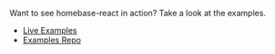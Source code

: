Want to see homebase-react in action? Take a look at the examples.

- [Live Examples](https://homebaseio.github.io/homebase-react/)
- [Examples Repo](https://github.com/homebaseio/homebase-react/tree/master/examples)
